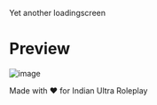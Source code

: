 Yet another loadingscreen

# Preview
![image](https://user-images.githubusercontent.com/72443203/176997198-86122fe8-4269-4e09-933b-beb25685d16e.png)

Made with ❤️ for Indian Ultra Roleplay
